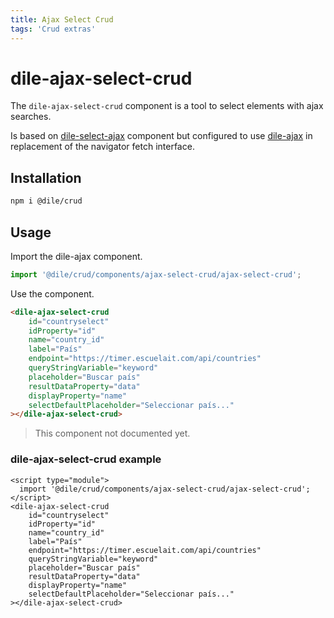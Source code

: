 ```yaml
---
title: Ajax Select Crud
tags: 'Crud extras'
---
```


# dile-ajax-select-crud

The `dile-ajax-select-crud` component is a tool to select elements with ajax searches. 

Is based on [dile-select-ajax](/components/dile-select-ajax/) component but configured to use [dile-ajax](/components/dile-select-ajax/) in replacement of the navigator fetch interface.

## Installation

```bash
npm i @dile/crud
```

## Usage

Import the dile-ajax component.

```javascript
import '@dile/crud/components/ajax-select-crud/ajax-select-crud';
```

Use the component.

```html
<dile-ajax-select-crud
    id="countryselect"
    idProperty="id"
    name="country_id"
    label="País"
    endpoint="https://timer.escuelait.com/api/countries" 
    queryStringVariable="keyword"
    placeholder="Buscar país"
    resultDataProperty="data"
    displayProperty="name"
    selectDefaultPlaceholder="Seleccionar país..."
></dile-ajax-select-crud>
```


> This component not documented yet.


### dile-ajax-select-crud example

```html:preview
<script type="module">
  import '@dile/crud/components/ajax-select-crud/ajax-select-crud';
</script>
<dile-ajax-select-crud
    id="countryselect"
    idProperty="id"
    name="country_id"
    label="País"
    endpoint="https://timer.escuelait.com/api/countries" 
    queryStringVariable="keyword"
    placeholder="Buscar país"
    resultDataProperty="data"
    displayProperty="name"
    selectDefaultPlaceholder="Seleccionar país..."
></dile-ajax-select-crud>
```
